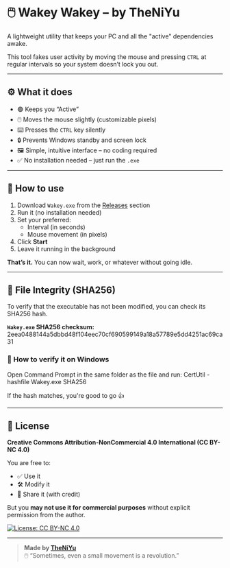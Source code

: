 # 🖱️ Wakey Wakey – by TheNiYu

A lightweight utility that keeps your PC and all the "active" dependencies awake.

This tool fakes user activity by moving the mouse and pressing `CTRL` at regular intervals so your system doesn’t lock you out.

---

## ⚙️ What it does

- 🟢 Keeps you “Active” 
- 🖱️ Moves the mouse slightly (customizable pixels)
- ⌨️ Presses the `CTRL` key silently
- 🔒 Prevents Windows standby and screen lock
- 🖼️ Simple, intuitive interface – no coding required
- ✅ No installation needed – just run the `.exe`

---

## 🚀 How to use

1. Download `Wakey.exe` from the [Releases](../../releases) section
2. Run it (no installation needed)
3. Set your preferred:
   - Interval (in seconds)
   - Mouse movement (in pixels)
4. Click **Start**
5. Leave it running in the background

**That’s it.** You can now wait, work, or whatever without going idle.

---

## 🔐 File Integrity (SHA256)

To verify that the executable has not been modified, you can check its SHA256 hash.

**`Wakey.exe` SHA256 checksum:**
2eea0488144a5dbbd48f104eec70cf690599149a18a57789e5dd4251ac69ca31

### 🧪 How to verify it on Windows

Open Command Prompt in the same folder as the file and run:
CertUtil -hashfile Wakey.exe SHA256

If the hash matches, you're good to go 👍

---

## 📜 License

**Creative Commons Attribution-NonCommercial 4.0 International (CC BY-NC 4.0)**

You are free to:
- ✅ Use it
- 🛠️ Modify it
- 📢 Share it (with credit)

But you **may not use it for commercial purposes** without explicit permission from the author.

[![License: CC BY-NC 4.0](https://licensebuttons.net/l/by-nc/4.0/88x31.png)](https://creativecommons.org/licenses/by-nc/4.0/)


---

> **Made by [TheNiYu](https://github.com/theniyu)**  
> 🖱️ “Sometimes, even a small movement is a revolution.”
